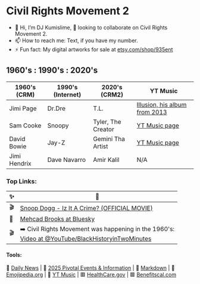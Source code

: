 # Civil Rights Movement 2
- 👋 Hi, I’m DJ Kumislime, 💞️ looking to collaborate on Civil Rights Movement 2.
- 📫 How to reach me: Text, if you have my number.
- ⚡ Fun fact: My digital artworks for sale at [etsy.com/shop/935ent](https://etsy.com/shop/935ent)

## 1960's : 1990's : 2020's
| 1960's (CRM)  | 1990's (Internet) | 2020's (CRM2)   | YT Music
| ------------- | ------------- | -------------       | -------------
| Jimi Page     | Dr.Dre        | T.L.                | [Illusion, his album from 2013](https://music.youtube.com/playlist?list=OLAK5uy_kcHTm0Vs-uU7Z0O5DpDB5flubNaHZcoDA&feature=shared)
| Sam Cooke     | Snoopy        | Tyler, The Creator  | [YT Music page](https://music.youtube.com/channel/UCo1DYcm1IZ9v3UPkpiAcgtg?feature=shared)
| David Bowie   | Jay-Z         | Gemini Tha Artist   | [YT Music page](https://music.youtube.com/channel/UCmNRZMc-MAD7BPEmLC6Y93w?feature=shared)
| Jimi Hendrix  | Dave Navarro  | Amir Kalil          | N/A

### Top Links:
| ✨ | 🎀
| ------------- | -------------
| 🎬 | [Snoop Dogg - Iz It A Crime? (OFFICIAL MOVIE)](https://youtu.be/YJTqBL7MSX0?feature=shared)
| 🗽 | [Mehcad Brooks at Bluesky](https://bsky.app/profile/mehcad.bsky.social)
| 🎬 | ➡️ Civil Rights Movement was happening in the 1960's:<br/>[Video at @YouTube/BlackHistoryinTwoMinutes](https://youtu.be/9ppTiyxFSs0?si=9JVIwt_BKtFEZoEJ)

#### Tools:
🌠 [Daily News](https://github.com/djkumislime/djkumislime/tree/main) | 🌠 [2025 Pivotal Events & Information](https://github.com/djkumislime/2025/blob/main/README.md) | 💝 [Markdown](https://docs.github.com/en/get-started/writing-on-github/getting-started-with-writing-and-formatting-on-github/basic-writing-and-formatting-syntax) | 💝 [Emojipedia.org](https://emojipedia.org/) | 💝 [YT Music](https://music.youtube.com/) | 🟥 [HealthCare.gov](https://www.healthcare.gov) | 🟥 [Benefitscal.com](https://benefitscal.com)
